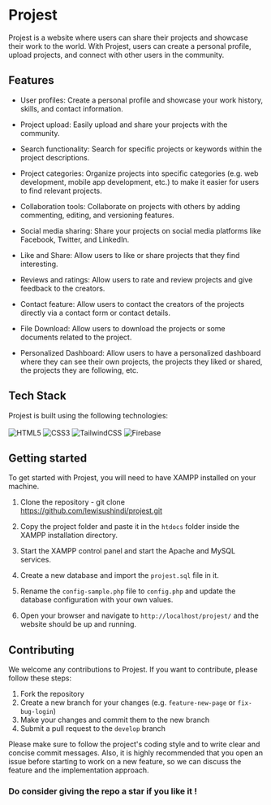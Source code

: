 # Projest

Projest is a website where users can share their projects and showcase their work to the world. With Projest, users can create a personal profile, upload projects, and connect with other users in the community.

## Features

- User profiles: Create a personal profile and showcase your work history, skills, and contact information.

- Project upload: Easily upload and share your projects with the community.

- Search functionality: Search for specific projects or keywords within the project descriptions.

- Project categories: Organize projects into specific categories (e.g. web development, mobile app development, etc.) to make it easier for users to find relevant projects.

- Collaboration tools: Collaborate on projects with others by adding commenting, editing, and versioning features.

- Social media sharing: Share your projects on social media platforms like Facebook, Twitter, and LinkedIn.

- Like and Share: Allow users to like or share projects that they find interesting.

- Reviews and ratings: Allow users to rate and review projects and give feedback to the creators.

- Contact feature: Allow users to contact the creators of the projects directly via a contact form or contact details.

- File Download: Allow users to download the projects or some documents related to the project.

- Personalized Dashboard: Allow users to have a personalized dashboard where they can see their own projects, the projects they liked or shared, the projects they are following, etc.

## Tech Stack

Projest is built using the following technologies: 
<br>
<br>
![HTML5](https://img.shields.io/badge/html5-%23E34F26.svg?style=for-the-badge&logo=html5&logoColor=white)
![CSS3](https://img.shields.io/badge/css3-%231572B6.svg?style=for-the-badge&logo=css3&logoColor=white)
![TailwindCSS](https://img.shields.io/badge/tailwindcss-%2338B2AC.svg?style=for-the-badge&logo=tailwind-css&logoColor=white)
![Firebase](https://img.shields.io/badge/firebase-%23039BE5.svg?style=for-the-badge&logo=firebase)


## Getting started

To get started with Projest, you will need to have XAMPP installed on your machine.

1. Clone the repository - git clone https://github.com/lewisushindi/projest.git

2. Copy the project folder and paste it in the `htdocs` folder inside the XAMPP installation directory.

3. Start the XAMPP control panel and start the Apache and MySQL services.

4. Create a new database and import the `projest.sql` file in it.

5. Rename the `config-sample.php` file to `config.php` and update the database configuration with your own values.

6. Open your browser and navigate to `http://localhost/projest/` and the website should be up and running.

## Contributing

We welcome any contributions to Projest. If you want to contribute, please follow these steps:

1. Fork the repository
2. Create a new branch for your changes (e.g. `feature-new-page` or `fix-bug-login`)
3. Make your changes and commit them to the new branch
4. Submit a pull request to the `develop` branch

Please make sure to follow the project's coding style and to write clear and concise commit messages.
Also, it is highly recommended that you open an issue before starting to work on a new feature, so we can discuss the feature and the implementation approach.

### Do consider giving the repo a star if you like it !
